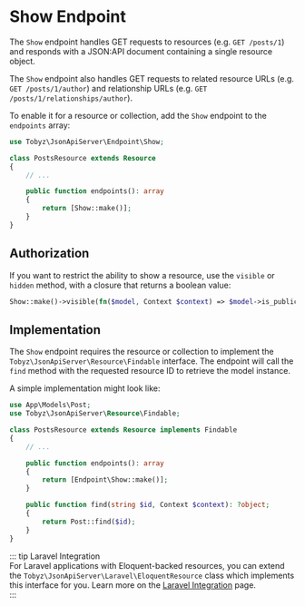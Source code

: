 # Show Endpoint

The `Show` endpoint handles GET requests to resources (e.g. `GET /posts/1`) and
responds with a JSON:API document containing a single resource object.

The `Show` endpoint also handles GET requests to related resource URLs (e.g.
`GET /posts/1/author`) and relationship URLs (e.g.
`GET /posts/1/relationships/author`).

To enable it for a resource or collection, add the `Show` endpoint to the
`endpoints` array:

```php
use Tobyz\JsonApiServer\Endpoint\Show;

class PostsResource extends Resource
{
    // ...

    public function endpoints(): array
    {
        return [Show::make()];
    }
}
```

## Authorization

If you want to restrict the ability to show a resource, use the `visible` or
`hidden` method, with a closure that returns a boolean value:

```php
Show::make()->visible(fn($model, Context $context) => $model->is_public);
```

## Implementation

The `Show` endpoint requires the resource or collection to implement the
`Tobyz\JsonApiServer\Resource\Findable` interface. The endpoint will call the
`find` method with the requested resource ID to retrieve the model instance.

A simple implementation might look like:

```php
use App\Models\Post;
use Tobyz\JsonApiServer\Resource\Findable;

class PostsResource extends Resource implements Findable
{
    // ...

    public function endpoints(): array
    {
        return [Endpoint\Show::make()];
    }

    public function find(string $id, Context $context): ?object;
    {
        return Post::find($id);
    }
}
```

::: tip Laravel Integration  
For Laravel applications with Eloquent-backed resources, you can extend the
`Tobyz\JsonApiServer\Laravel\EloquentResource` class which implements this
interface for you. Learn more on the
[Laravel Integration](laravel.md#eloquent-resources) page.  
:::
